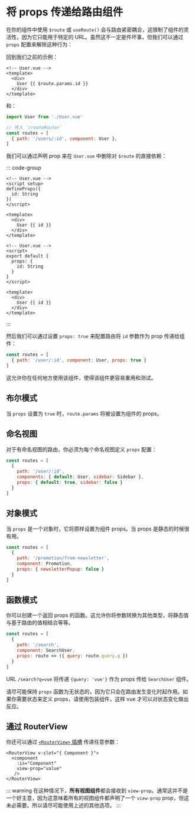 # 将 props 传递给路由组件

<VueSchoolLink
  href="https://vueschool.io/lessons/route-props"
  title="Learn how to pass props to route components"
/>

在你的组件中使用 `$route` 或 `useRoute()` 会与路由紧密耦合，这限制了组件的灵活性，因为它只能用于特定的 URL。虽然这不一定是件坏事，但我们可以通过 `props` 配置来解除这种行为：

回到我们之前的示例：

```vue
<!-- User.vue -->
<template>
  <div>
    User {{ $route.params.id }}
  </div>
</template>
```

和：

```js
import User from './User.vue'

// 传入 `createRouter`
const routes = [
  { path: '/users/:id', component: User },
]
```

我们可以通过声明 prop 来在 `User.vue` 中删除对 `$route` 的直接依赖：

::: code-group

```vue [Composition API]
<!-- User.vue -->
<script setup>
defineProps({
  id: String
})
</script>

<template>
  <div>
    User {{ id }}
  </div>
</template>
```

```vue [Options API]
<!-- User.vue -->
<script>
export default {
  props: {
    id: String
  }
}
</script>

<template>
  <div>
    User {{ id }}
  </div>
</template>
```

:::

然后我们可以通过设置 `props: true` 来配置路由将 `id` 参数作为 prop 传递给组件：

```js
const routes = [
  { path: '/user/:id', component: User, props: true }
]
```

这允许你在任何地方使用该组件，使得该组件更容易重用和测试。

## 布尔模式

当 `props` 设置为 `true` 时，`route.params` 将被设置为组件的 props。

## 命名视图

对于有命名视图的路由，你必须为每个命名视图定义 `props` 配置：

```js
const routes = [
  {
    path: '/user/:id',
    components: { default: User, sidebar: Sidebar },
    props: { default: true, sidebar: false }
  }
]
```

## 对象模式

当 `props` 是一个对象时，它将原样设置为组件 props。当 props 是静态的时候很有用。

```js
const routes = [
  {
    path: '/promotion/from-newsletter',
    component: Promotion,
    props: { newsletterPopup: false }
  }
]
```

## 函数模式

你可以创建一个返回 props 的函数。这允许你将参数转换为其他类型，将静态值与基于路由的值相结合等等。

```js
const routes = [
  {
    path: '/search',
    component: SearchUser,
    props: route => ({ query: route.query.q })
  }
]
```

URL `/search?q=vue` 将传递 `{query: 'vue'}` 作为 props 传给 `SearchUser` 组件。

请尽可能保持 `props` 函数为无状态的，因为它只会在路由发生变化时起作用。如果你需要状态来定义 props，请使用包装组件，这样 vue 才可以对状态变化做出反应。

## 通过 RouterView

你还可以通过 [`<RouterView>` 插槽](../advanced/router-view-slot) 传递任意参数：

```vue-html
<RouterView v-slot="{ Component }">
  <component
    :is="Component"
    view-prop="value"
   />
</RouterView>
```

::: warning
在这种情况下，**所有视图组件**都会接收到 `view-prop`。通常这并不是一个好主意，因为这意味着所有的视图组件都声明了一个 `view-prop` prop，但这未必需要。所以请尽可能使用上述的其他选项。
:::

<RuleKitLink />
